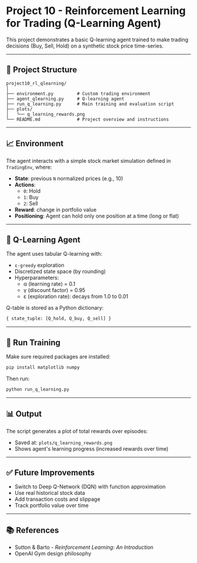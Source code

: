 # Project 10 - Reinforcement Learning for Trading (Q-Learning Agent)

This project demonstrates a basic Q-learning agent trained to make trading decisions (Buy, Sell, Hold) on a synthetic stock price time-series.

---

## 🔧 Project Structure

```
project10_rl_qlearning/
│
├── environment.py         # Custom trading environment
├── agent_qlearning.py     # Q-learning agent
├── run_q_learning.py      # Main training and evaluation script
├── plots/
│   └── q_learning_rewards.png
└── README.md              # Project overview and instructions
```

---

## 📈 Environment

The agent interacts with a simple stock market simulation defined in `TradingEnv`, where:

- **State**: previous `N` normalized prices (e.g., 10)
- **Actions**:
  - `0`: Hold
  - `1`: Buy
  - `2`: Sell
- **Reward**: change in portfolio value
- **Positioning**: Agent can hold only one position at a time (long or flat)

---

## 🤖 Q-Learning Agent

The agent uses tabular Q-learning with:

- `ε-greedy` exploration
- Discretized state space (by rounding)
- Hyperparameters:
  - α (learning rate) = 0.1
  - γ (discount factor) = 0.95
  - ε (exploration rate): decays from 1.0 to 0.01

Q-table is stored as a Python dictionary:  
```python
{ state_tuple: [Q_hold, Q_buy, Q_sell] }
```

---

## 🏃 Run Training

Make sure required packages are installed:

```bash
pip install matplotlib numpy
```

Then run:

```bash
python run_q_learning.py
```

---

## 📊 Output

The script generates a plot of total rewards over episodes:

- Saved at: `plots/q_learning_rewards.png`
- Shows agent's learning progress (increased rewards over time)

---

## ✅ Future Improvements

- Switch to Deep Q-Network (DQN) with function approximation
- Use real historical stock data
- Add transaction costs and slippage
- Track portfolio value over time

---

## 📚 References

- Sutton & Barto - *Reinforcement Learning: An Introduction*
- OpenAI Gym design philosophy
